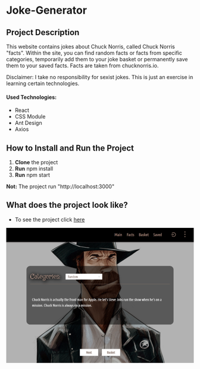 # Joke-Generator

## Project Description

This website contains jokes about Chuck Norris, called Chuck Norris "facts". Within the site, you can find random facts or facts from specific categories, temporarily add them to your joke basket or permanently save them to your saved facts. Facts are taken from chucknorris.io.

Disclaimer: I take no responsibility for sexist jokes. This is just an exercise in learning certain technologies.

#### Used Technologies:

- React
- CSS Module
- Ant Design
- Axios

## How to Install and Run the Project

1. **Clone** the project
2. **Run** npm install
3. **Run** npm start

**Not:** The project run "http://localhost:3000"

## What does the project look like?

- To see the project click [here](https://joke-generator-psi.vercel.app/)

![Project View](./public/images/project-view.jpg)
